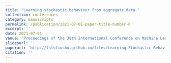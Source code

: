 ```yaml
---
title: "Learning stochastic behaviour from aggregate data."
collection: conferences
category: manuscripts
permalink: /publication/2021-07-01-paper-title-number-6
excerpt: ''
date: 2021-07-01
venue: 'Proceedings of the 38th International Conference on Machine Learning (ICML)'
slidesurl: ''
paperurl: 'http://lslsliushu.github.io/files/Learning Stochastic Behaviour from Aggregate Data.pdf'
citation: ''
---
```


